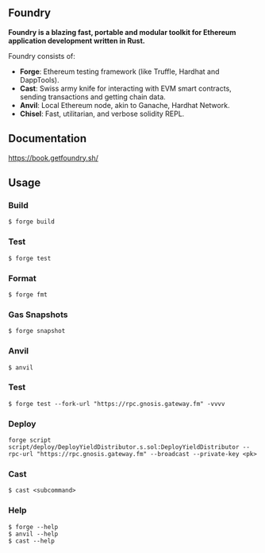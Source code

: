 ## Foundry

**Foundry is a blazing fast, portable and modular toolkit for Ethereum application development written in Rust.**

Foundry consists of:

-   **Forge**: Ethereum testing framework (like Truffle, Hardhat and DappTools).
-   **Cast**: Swiss army knife for interacting with EVM smart contracts, sending transactions and getting chain data.
-   **Anvil**: Local Ethereum node, akin to Ganache, Hardhat Network.
-   **Chisel**: Fast, utilitarian, and verbose solidity REPL.

## Documentation

https://book.getfoundry.sh/

## Usage

### Build

```shell
$ forge build
```

### Test

```shell
$ forge test
```

### Format

```shell
$ forge fmt
```

### Gas Snapshots

```shell
$ forge snapshot
```

### Anvil

```shell
$ anvil
```

### Test 

```shell 
$ forge test --fork-url "https://rpc.gnosis.gateway.fm" -vvvv
```
### Deploy

```shell
forge script script/deploy/DeployYieldDistributor.s.sol:DeployYieldDistributor --rpc-url "https://rpc.gnosis.gateway.fm" --broadcast --private-key <pk>
```

### Cast

```shell
$ cast <subcommand>
```

### Help

```shell
$ forge --help
$ anvil --help
$ cast --help
```
